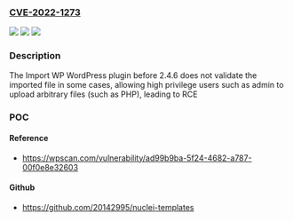 ### [CVE-2022-1273](https://cve.mitre.org/cgi-bin/cvename.cgi?name=CVE-2022-1273)
![](https://img.shields.io/static/v1?label=Product&message=Import%20WP%20%E2%80%93%20Import%20and%20Export%20WordPress%20data%20to%20XML%20or%20CSV%20files&color=blue)
![](https://img.shields.io/static/v1?label=Version&message=2.4.6%3C%202.4.6%20&color=brighgreen)
![](https://img.shields.io/static/v1?label=Vulnerability&message=CWE-434%20Unrestricted%20Upload%20of%20File%20with%20Dangerous%20Type&color=brighgreen)

### Description

The Import WP WordPress plugin before 2.4.6 does not validate the imported file in some cases, allowing high privilege users such as admin to upload arbitrary files (such as PHP), leading to RCE

### POC

#### Reference
- https://wpscan.com/vulnerability/ad99b9ba-5f24-4682-a787-00f0e8e32603

#### Github
- https://github.com/20142995/nuclei-templates

